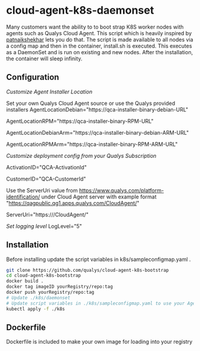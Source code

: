 # cloud-agent-k8s-daemonset

Many customers want the ability to to boot strap K8S worker nodes with agents such as Qualys Cloud Agent. This script which is heavily inspired by [patnaikshekhar](https://github.com/patnaikshekhar/AKSNodeInstaller) lets you do that. The script is made available to all nodes via a config map and then in the container, install.sh is executed. This executes as a DaemonSet and is run on existing and new nodes. After the installation, the container will sleep infinity.

## Configuration

*Customize Agent Installer Location*

Set your own Qualys Cloud Agent source or use the Qualys provided installers
AgentLocationDebian="https://qca-installer-binary-debian-URL"

AgentLocationRPM="https://qca-installer-binary-RPM-URL"

AgentLocationDebianArm="https://qca-installer-binary-debian-ARM-URL"

AgentLocationRPMArm="https://qca-installer-binary-RPM-ARM-URL"

*Customize deployment config from your Qualys Subscription*

ActivationID="QCA-ActivationId"

CustomerID="QCA-CustomerId"

Use the ServerUri value from https://www.qualys.com/platform-identification/ under Cloud Agent server with example format "https://qagpublic.qg1.apps.qualys.com/CloudAgent/"

ServerUri="https://<Qualys-Subscription-URL>/CloudAgent/"

*Set logging level*
LogLevel="5"


## Installation

Before installing update the script variables in k8s/sampleconfigmap.yaml .

```sh
git clone https://github.com/qualys/cloud-agent-k8s-bootstrap
cd cloud-agent-k8s-bootstrap
docker build .
docker tag imageID yourRegistry/repo:tag
docker push yourRegistry/repo:tag
# Update ./k8s/daemonset
# Update script variables in ./k8s/sampleconfigmap.yaml to use your Agent Installer Binary URLs, ActivationID, CustomerID, ServerURI, and image location
kubectl apply -f ./k8s
```

## Dockerfile
Dockerfile is included to make your own image for loading into your registry
